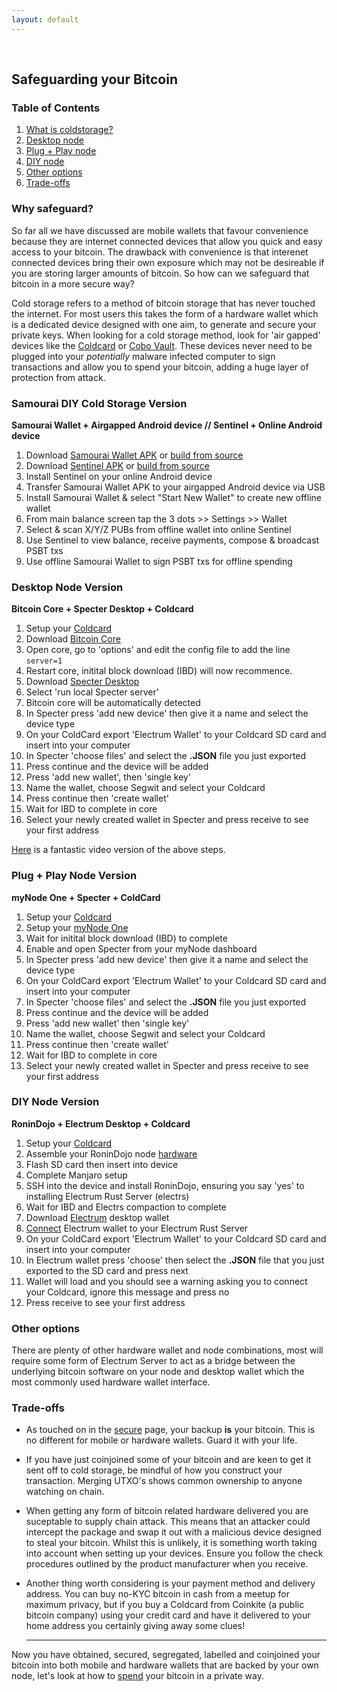 ```yaml
---
layout: default
---
```

<br/>

## Safeguarding your Bitcoin

### Table of Contents

1.  [What is coldstorage?](#why-safeguard)
2.  [Desktop node](#desktop-node-version)
3.  [Plug + Play node](#plug-play-node-version)
3.  [DIY node](#diy-node-version)
4.  [Other options](#other-options)
5.  [Trade-offs](#trade-offs)


### Why safeguard?

So far all we have discussed are mobile wallets that favour convenience because they are internet connected devices that allow you quick and easy access to your bitcoin. The drawback with convenience is that interenet connected devices bring their own exposure which may not be desireable if you are storing larger amounts of bitcoin. So how can we safeguard that bitcoin in a more secure way?

Cold storage refers to a method of bitcoin storage that has never touched the internet. For most users this takes the form of a hardware wallet which is a dedicated device designed with one aim, to generate and secure your private keys. When looking for a cold storage method, look for 'air gapped' devices like the [Coldcard](https://coldcardwallet.com/) or [Cobo Vault](https://cobo.com/hardware-wallet/cobo-vault). These devices never need to be plugged into your *potentially* malware infected computer to sign transactions and allow you to spend your bitcoin, adding a huge layer of protection from attack.

### Samourai DIY Cold Storage Version

**Samourai Wallet + Airgapped Android device // Sentinel + Online Android device**

1. Download [Samourai Wallet APK](https://samouraiwallet.com/download) or [build from source](https://code.samourai.io/wallet/samourai-wallet-android)
2. Download [Sentinel APK](https://samouraiwallet.com/download) or [build from source](https://code.samourai.io/wallet/sentinel-android)
3. Install Sentinel on your online Android device
2. Transfer Samourai Wallet APK to your airgapped Android device via USB
5. Install Samourai Wallet & select "Start New Wallet" to create new offline wallet
6. From main balance screen tap the 3 dots >> Settings >> Wallet
7. Select & scan X/Y/Z PUBs from offline wallet into online Sentinel
8. Use Sentinel to view balance, receive payments, compose & broadcast PSBT txs
9. Use offline Samourai Wallet to sign PSBT txs for offline spending
### Desktop Node Version

**Bitcoin Core + Specter Desktop + Coldcard**

1.  Setup your [Coldcard](https://coldcardwallet.com/docs/quick)
2.  Download [Bitcoin Core](https://bitcoin.org/en/download)
2.  Open core, go to 'options' and edit the config file to add the line `server=1`
3.  Restart core, initital block download (IBD) will now recommence.
4.  Download [Specter Desktop](https://github.com/cryptoadvance/specter-desktop/releases)
5.  Select 'run local Specter server'
6.  Bitcoin core will be automatically detected
7.  In Specter press 'add new device' then give it a name and select the device type
8.  On your ColdCard export 'Electrum Wallet' to your Coldcard SD card and insert into your computer
9.  In Specter 'choose files' and select the **.JSON** file you just exported
10. Press continue and the device will be added
11. Press 'add new wallet', then 'single key'
12. Name the wallet, choose Segwit and select your Coldcard
13. Press continue then 'create wallet'
14. Wait for IBD to complete in core
15. Select your newly created wallet in Specter and press receive to see your first address

[Here](https://www.youtube.com/watch?v=4koKF2MDXtk) is a fantastic video version of the above steps.

### Plug + Play Node Version

**myNode One + Specter + ColdCard**

1.  Setup your [Coldcard](https://coldcardwallet.com/docs/quick)
2.  Setup your [myNode One](http://mynodebtc.com/guide/getting_started)
3.  Wait for initital block download (IBD) to complete
4.  Enable and open Specter from your myNode dashboard
5.  In Specter press 'add new device' then give it a name and select the device type
6.  On your ColdCard export 'Electrum Wallet' to your Coldcard SD card and insert into your computer
7.  In Specter 'choose files' and select the **.JSON** file you just exported
8.  Press continue and the device will be added
9.  Press 'add new wallet' then 'single key'
10. Name the wallet, choose Segwit and select your Coldcard
11. Press continue then 'create wallet'
12. Wait for IBD to complete in core
13. Select your newly created wallet in Specter and press receive to see your first address

### DIY Node Version

**RoninDojo + Electrum Desktop + Coldcard**

1.  Setup your [Coldcard](https://coldcardwallet.com/docs/quick)
2.  Assemble your RoninDojo node [hardware](https://wiki.ronindojo.io/en/hardware)
3.  Flash SD card then insert into device
4.  Complete Manjaro setup
5.  SSH into the device and install RoninDojo, ensuring you say 'yes' to installing Electrum Rust Server (electrs)
6.  Wait for IBD and Electrs compaction to complete
7.  Download [Electrum](https://electrum.org/#download) desktop wallet
8.  [Connect](https://wiki.ronindojo.io/en/gui-setup/step5) Electrum wallet to your Electrum Rust Server
9.  On your ColdCard export 'Electrum Wallet' to your Coldcard SD card and insert into your computer
10. In Electrum wallet press 'choose' then select the **.JSON** file that you just exported to the SD card and press next 
11. Wallet will load and you should see a warning asking you to connect your Coldcard, ignore this message and press no
12. Press receive to see your first address


### Other options 

There are plenty of other hardware wallet and node combinations, most will require some form of Electrum Server to act as a bridge between the underlying bitcoin software on your node and desktop wallet which the most commonly used hardware wallet interface.


### Trade-offs

* As touched on in the [secure](https://bitcoinprivacy.guide/secure.html) page, your backup **is** your bitcoin. This is no different for mobile or hardware wallets. Guard it with your life.

* If you have just coinjoined some of your bitcoin and are keen to get it sent off to cold storage, be mindful of how you construct your transaction. Merging UTXO's shows common ownership to anyone watching on chain.

* When getting any form of bitcoin related hardware delivered you are suceptable to supply chain attack. This means that an attacker could intercept the package and swap it out with a malicious device designed to steal your bitcoin. Whilst this is unlikely, it is something worth taking into account when setting up your devices. Ensure you follow the check procedures outlined by the product manufacturer when you receive. 

* Another thing worth considering is your payment method and delivery address. You can buy no-KYC bitcoin in cash from a meetup for maximum privacy, but if you buy a Coldcard from Coinkite (a public bitcoin company) using your credit card and have it delivered to your home address you certainly giving away some clues!

  
  ***
  
Now you have obtained, secured, segregated, labelled and coinjoined your bitcoin into both mobile and hardware wallets that are backed by your own node, let's look at how to [spend](https://bitcoinprivacy.guide/spend.html) your bitcoin in a private way.
